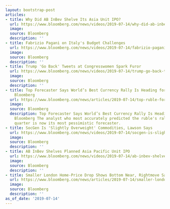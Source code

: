 ```yaml
---
layout: bootstrap-post
articles:
- title: Why Did AB InBev Shelve Its Asia Unit IPO?
  url: https://www.bloomberg.com/news/videos/2019-07-14/why-did-ab-inbev-shelve-its-asia-unit-ipo-video
  image: 
  source: Bloomberg
  description: ''
- title: Fabrizio Pagani on Italy's Budget Challenges
  url: https://www.bloomberg.com/news/videos/2019-07-14/fabrizio-pagani-on-italy-s-budget-challenges-video
  image: 
  source: Bloomberg
  description: ''
- title: Trump 'Go Back' Tweets at Congresswomen Spark Furor
  url: https://www.bloomberg.com/news/videos/2019-07-14/trump-go-back-tweets-at-congresswomen-spark-furor-video
  image: 
  source: Bloomberg
  description: ''
- title: Top Forecaster Says World’s Best Currency Rally Is Heading for a Crash -
    Bloomberg
  url: https://www.bloomberg.com/news/articles/2019-07-14/top-ruble-forecaster-calls-time-on-world-s-best-currency-rally
  image: 
  source: Bloomberg
  description: Top Forecaster Says World’s Best Currency Rally Is Heading for a Crash
    Bloomberg The analyst who most accurately predicted the ruble's rally in the second
    quarter is now its most pessimistic forecaster.
- title: SocGen Is 'Slightly Overweight' Commodities, Lawson Says
  url: https://www.bloomberg.com/news/videos/2019-07-14/socgen-is-slightly-overweight-commodities-lawson-says-video
  image: 
  source: Bloomberg
  description: ''
- title: AB InBev Shelves Planned Asia Pacific Unit IPO
  url: https://www.bloomberg.com/news/videos/2019-07-14/ab-inbev-shelves-planned-asia-pacific-unit-ipo-video
  image: 
  source: Bloomberg
  description: ''
- title: Smaller London Home-Price Drop Shows Bottom Near, Rightmove Says
  url: https://www.bloomberg.com/news/articles/2019-07-14/smaller-london-home-price-drop-shows-bottom-near-rightmove-says
  image: 
  source: Bloomberg
  description: ''
as_of_date: '2019-07-14'
---
```


